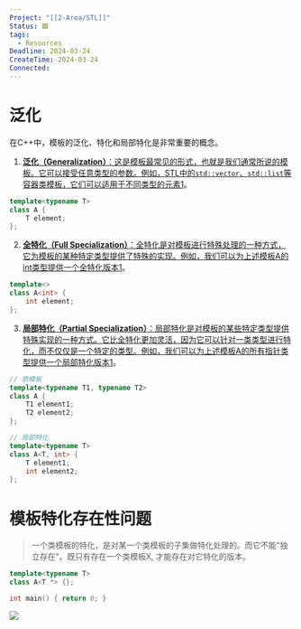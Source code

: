```yaml
---
Project: "[[2-Area/STL]]"
Status: 🟩
tags:
  - Resources
Deadline: 2024-03-24
CreateTime: 2024-03-24
Connected: 
---
```

# 泛化
在C++中，模板的泛化、特化和局部特化是非常重要的概念。

1. [**泛化（Generalization）**：这是模板最常见的形式，也就是我们通常所说的模板。它可以接受任意类型的参数。例如，STL中的`std::vector`、`std::list`等容器类模板，它们可以适用于不同类型的元素](https://zhuanlan.zhihu.com/p/352972564)[1](https://zhuanlan.zhihu.com/p/352972564)。

```cpp
template<typename T>
class A {
    T element;
};
```

2. [**全特化（Full Specialization）**：全特化是对模板进行特殊处理的一种方式，它为模板的某种特定类型提供了特殊的实现。例如，我们可以为上述模板A的int类型提供一个全特化版本](https://zhuanlan.zhihu.com/p/352972564)[1](https://zhuanlan.zhihu.com/p/352972564)。

```cpp
template<>
class A<int> {
    int element;
};
```

3. [**局部特化（Partial Specialization）**：局部特化是对模板的某些特定类型提供特殊实现的一种方式。它比全特化更加灵活，因为它可以针对一类类型进行特化，而不仅仅是一个特定的类型。例如，我们可以为上述模板A的所有指针类型提供一个局部特化版本](https://zhuanlan.zhihu.com/p/352972564)[1](https://zhuanlan.zhihu.com/p/352972564)。

```cpp
// 原模板
template<typename T1, typename T2>
class A {
    T1 element1;
    T2 element2;
};

// 局部特化
template<typename T>
class A<T, int> {
    T element1;
    int element2;
};

```

# 模板特化存在性问题
> 一个类模板的特化，是对某一个类模板的子集做特化处理的。而它不能"独立存在"。既只有存在一个类模板X, 才能存在对它特化的版本。

```cpp
template<typename T>
class A<T *> {};

int main() { return 0; }
```

![](https://pic3.zhimg.com/80/v2-1023f2d6ec20e5efa6300629068527d6_720w.webp)
